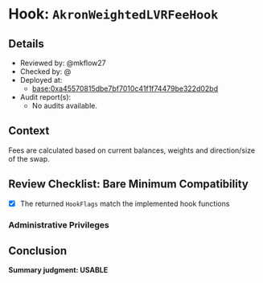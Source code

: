 # Hook: `AkronWeightedLVRFeeHook`

## Details
- Reviewed by: @mkflow27
- Checked by: @
- Deployed at:
    - [base:0xa45570815dbe7bf7010c41f1f74479be322d02bd](https://basescan.org/address/0xa45570815dbe7bf7010c41f1f74479be322d02bd#readContract)
- Audit report(s):
    - No audits available.

## Context
Fees are calculated based on current balances, weights and direction/size of the swap.

## Review Checklist: Bare Minimum Compatibility

- [x] The returned `HookFlags` match the implemented hook functions

### Administrative Privileges

## Conclusion
**Summary judgment: USABLE**

